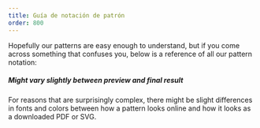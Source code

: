 ```yaml
---
title: Guía de notación de patrón
order: 800
---
```


Hopefully our patterns are easy enough to understand, but if you come across something that confuses you, below is a reference of all our pattern notation:

<ReadMore list />

<Tip>

##### Might vary slightly between preview and final result

For reasons that are surprisingly complex, there might be slight
differences in fonts and colors between how a pattern looks online
and how it looks as a downloaded PDF or SVG.

</Tip>
